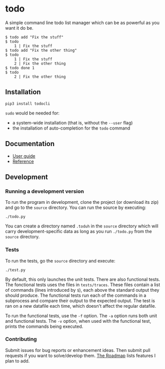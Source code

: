 todo
====

A simple command line todo list manager which can be as powerful as you want it do be.

	$ todo add "Fix the stuff"
	$ todo
	    1 | Fix the stuff
	$ todo add "Fix the other thing"
	$ todo
	    1 | Fix the stuff
	    2 | Fix the other thing
	$ todo done 1
	$ todo
	    2 | Fix the other thing


## Installation

	pip3 install todocli

`sudo` would be needed for:

 * a system-wide installation (that is, without the `--user` flag)
 * the installation of auto-completion for the `todo` command


## Documentation

 * [User guide](https://github.com/foobuzz/todo/blob/master/doc/guide.md)
 * [Reference](https://github.com/foobuzz/todo/blob/master/doc/reference.md)


## Development

### Running a development version

To run the program in development, clone the project (or download its zip) and go to the `source` directory. You can run the source by executing:

	./todo.py

You can create a directory named `.toduh` in the `source` directory which will carry development-specific data as long as you run `./todo.py` from the `source` directory.

### Tests

To run the tests, go the `source` directory and execute:

	./test.py

By default, this only launches the unit tests. There are also functional tests. The fonctional tests uses the files in `tests/traces`. These files contain a list of commands (lines introduced by `$`), each above the standard output they should produce. The functional tests run each of the commands in a subprocess and compare their output to the expected output. The test is ran on a new datafile each time, which doesn't affect the regular datafile.

To run the functional tests, use the `-f` option. The `-a` option runs both unit and functional tests. The `-v` option, when used with the functional test, prints the commands being executed.


### Contributing

Submit issues for bug reports or enhancement ideas. Then submit pull requests if you want to solve/develop them. [The Roadmap](https://github.com/foobuzz/todo/blob/master/ROADMAP.md) lists features I plan to add.

